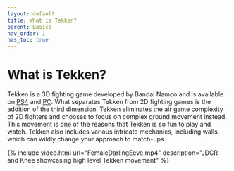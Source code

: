 ```yaml
---
layout: default
title: What is Tekken?
parent: Basics
nav_order: 1
has_toc: true
---
```


# What is Tekken?
Tekken is a 3D fighting game developed by Bandai Namco and is available on
[PS4](https://amzn.com/B01GW8WUMO) and
[PC](https://store.steampowered.com/app/389730/TEKKEN_7/).
What separates Tekken from 2D fighting games is the addition of the third dimension.
Tekken eliminates the air game complexity of 2D fighters and chooses to
focus on complex ground movement instead. This movement is one of the reasons
that Tekken is so fun to play and watch. Tekken also includes various intricate
mechanics, including walls, which can wildly change your approach to match-ups.

{% include video.html url="FemaleDarlingEeve.mp4"
description="JDCR and Knee showcasing high level Tekken movement" %}
